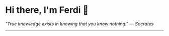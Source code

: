 <h1>Hi there, I'm Ferdi 👋</h1>

<p><em>
  "True knowledge exists in knowing that you know nothing." — Socrates
</em></p>

---
